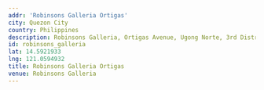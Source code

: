 ```yaml
---
addr: 'Robinsons Galleria Ortigas'
city: Quezon City
country: Philippines
description: Robinsons Galleria, Ortigas Avenue, Ugong Norte, 3rd District, Quezon City, Eastern Manila District, Metro Manila, 1110, Philippines
id: robinsons_galleria
lat: 14.5921933
lng: 121.0594932
title: Robinsons Galleria Ortigas
venue: Robinsons Galleria
---
```


